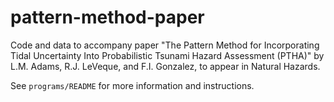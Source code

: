 pattern-method-paper
====================

Code and data to accompany paper "The Pattern Method for Incorporating Tidal Uncertainty Into Probabilistic Tsunami Hazard Assessment (PTHA)" by L.M. Adams, R.J. LeVeque, and F.I. Gonzalez, to appear in Natural Hazards.

See `programs/README` for more information and instructions.

